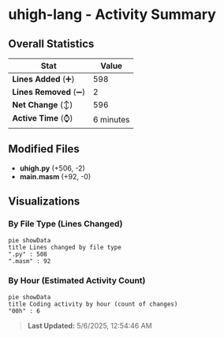 # uhigh-lang - Activity Summary 

## Overall Statistics

| Stat                   | Value                                                             |
| ---------------------- | ----------------------------------------------------------------- |
| **Lines Added** (➕)   | 598                                          |
| **Lines Removed** (➖) | 2                                        |
| **Net Change** (↕)    | 596                |
| **Active Time** (⌚)   | 6 minutes |


## Modified Files
- **uhigh.py** (+506, -2)
- **main.masm** (+92, -0)

## Visualizations

### By File Type (Lines Changed)

```mermaid
pie showData
title Lines changed by file type
".py" : 508
".masm" : 92
```

### By Hour (Estimated Activity Count)

```mermaid
pie showData
title Coding activity by hour (count of changes)
"00h" : 6
```


> **Last Updated:** 5/6/2025, 12:54:46 AM